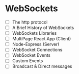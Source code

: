 # WebSockets
* [ ] The http protocol
* [ ] A Brief History of WebSockets
* [ ] WebSockets Libraries
* [ ] MultiPage React App (Client)
* [ ] Node-Express (Server)
* [ ] WebSocket Connections
* [ ] WebSocket Events
* [ ] Custom Events
* [ ] Broadcast &  Direct messages
